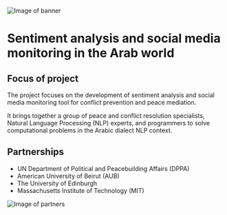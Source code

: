 ![Image of banner](https://raw.githubusercontent.com/dppa/Social-Media-Monitoring-Tool/master/Banner.jpg)
# Sentiment analysis and social media monitoring in the Arab world

## Focus of project
The project focuses on the development of sentiment analysis and social media monitoring tool for conflict prevention and peace mediation.

It brings together a group of peace and conflict resolution specialists, Natural Language Processing (NLP) experts, and programmers to solve computational problems in the Arabic dialect NLP context.

## Partnerships
* UN Department of Political and Peacebuilding Affairs (DPPA)
* American University of Beirut (AUB)
* The University of Edinburgh
* Massachusetts Institute of Technology (MIT)

![Image of partners](https://raw.githubusercontent.com/dppa/Social-Media-Monitoring-Tool/master/Logos.PNG)


